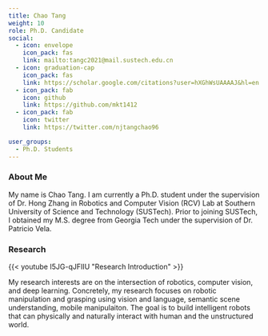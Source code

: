```yaml
---
title: Chao Tang
weight: 10
role: Ph.D. Candidate
social:
  - icon: envelope 
    icon_pack: fas
    link: mailto:tangc2021@mail.sustech.edu.cn
  - icon: graduation-cap 
    icon_pack: fas
    link: https://scholar.google.com/citations?user=hXGhWsUAAAAJ&hl=en
  - icon_pack: fab
    icon: github
    link: https://github.com/mkt1412
  - icon_pack: fab
    icon: twitter
    link: https://twitter.com/njtangchao96

user_groups:
  - Ph.D. Students
---
```

### About Me
My name is Chao Tang. I am currently a Ph.D. student under the supervision of Dr. Hong Zhang in Robotics and Computer Vision (RCV) Lab at Southern University of Science and Technology (SUSTech). Prior to joining SUSTech, I obtained my M.S. degree from Georgia Tech under the supervision of Dr. Patricio Vela. 

### Research
{{< youtube I5JG-qJFIIU "Research Introduction" >}}

My research interests are on the intersection of robotics, computer vision, and deep learning. Concretely, my research focuses on robotic manipulation and grasping using vision and language, semantic scene understanding, mobile manipulaiton. The goal is to build intelligent robots that can physically and naturally interact with human and the unstructured world.



